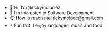 - 👋 Hi, I’m @rickymolodiez
- 👀 I’m interested in Software Development
- 📫 How to reach me: rickymoloqc@gmail.com
- ⚡ Fun fact: I enjoy languages, music and food.

<!---
rickymolodiez/rickymolodiez is a ✨ special ✨ repository because its `README.md` (this file) appears on your GitHub profile.
You can click the Preview link to take a look at your changes.
--->
